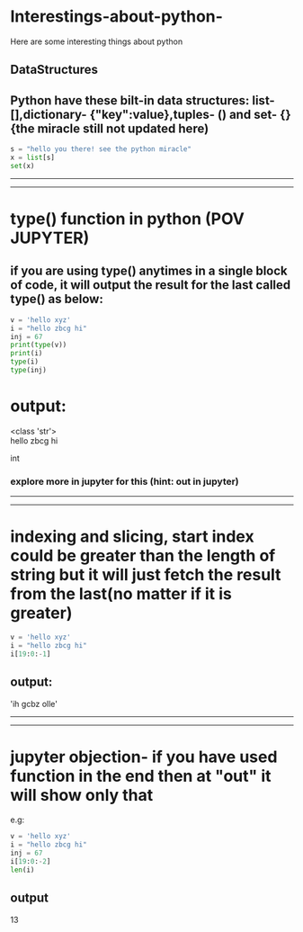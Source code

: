 # Interestings-about-python-
Here are some interesting things about python



## DataStructures
## Python have these bilt-in data structures: list- [],dictionary- {"key":value},tuples- () and set- {} {the miracle still not updated here)
```python
s = "hello you there! see the python miracle"
x = list[s]
set(x)

```

-------------------------------------------------------------------------------------------------------------------------------------------------------------
-------------------------------------------------------------------------------------------------------------------------------------------------------------

# type() function in python (POV JUPYTER)
## if you are using type() anytimes in a single block of code, it will output the result for the last called type() as below:

```python
v = 'hello xyz'
i = "hello zbcg hi"
inj = 67
print(type(v))
print(i)
type(i)
type(inj)

```
# output:
<class 'str'>
<br>hello zbcg hi

int

### explore more in jupyter for this (hint: out in jupyter)

-------------------------------------------------------------------------------------------------------------------------------------------------------------
-------------------------------------------------------------------------------------------------------------------------------------------------------------

# indexing and slicing, start index could be greater than the length of string but it will just fetch the result from the last(no matter if it is greater)
```python
v = 'hello xyz'
i = "hello zbcg hi"
i[19:0:-1]

```
## output:
'ih gcbz olle'

-------------------------------------------------------------------------------------------------------------------------------------------------------------
-------------------------------------------------------------------------------------------------------------------------------------------------------------

# jupyter objection- if you have used function in the end then at "out" it will show only that
e.g:
```python
v = 'hello xyz'
i = "hello zbcg hi"
inj = 67
i[19:0:-2]
len(i)

```

## output
13
